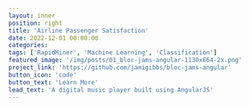 ```yaml
---
layout: inner
position: right
title: 'Airline Passenger Satisfaction'
date: 2022-12-01 00:00:00
categories:
tags: ['RapidMiner', 'Machine Learning', 'Classification']
featured_image: '/img/posts/01_bloc-jams-angular-1130x864-2x.png'
project_link: 'https://github.com/jamigibbs/bloc-jams-angular'
button_icon: 'code'
button_text: 'Learn More'
lead_text: 'A digital music player built using AngularJS'
---
```

